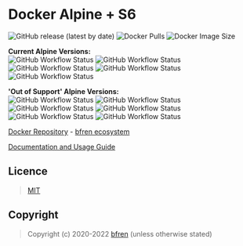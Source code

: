 # Docker Alpine + S6

![GitHub release (latest by date)](https://img.shields.io/github/v/release/bfren/docker-alpine-s6) ![Docker Pulls](https://img.shields.io/endpoint?url=https%3A%2F%2Fbfren.dev%2Fdocker%2Fpulls%2Falpine-s6?) ![Docker Image Size](https://img.shields.io/endpoint?url=https%3A%2F%2Fbfren.dev%2Fdocker%2Fsize%2Falpine-s6)<br/>

**Current Alpine Versions:**<br/>
![GitHub Workflow Status](https://img.shields.io/github/workflow/status/bfren/docker-alpine-s6/dev-alpine3_14?label=3.14) ![GitHub Workflow Status](https://img.shields.io/github/workflow/status/bfren/docker-alpine-s6/dev-alpine3_15?label=3.15) ![GitHub Workflow Status](https://img.shields.io/github/workflow/status/bfren/docker-alpine-s6/dev-alpine3_16?label=3.16) ![GitHub Workflow Status](https://img.shields.io/github/workflow/status/bfren/docker-alpine-s6/dev-alpine3_17?label=3.17) ![GitHub Workflow Status](https://img.shields.io/github/workflow/status/bfren/docker-alpine-s6/dev-alpineedge?label=edge)

**'Out of Support' Alpine Versions:**<br/>
![GitHub Workflow Status](https://img.shields.io/github/workflow/status/bfren/docker-alpine-s6/dev-alpine3_8?label=3.8) ![GitHub Workflow Status](https://img.shields.io/github/workflow/status/bfren/docker-alpine-s6/dev-alpine3_9?label=3.9) ![GitHub Workflow Status](https://img.shields.io/github/workflow/status/bfren/docker-alpine-s6/dev-alpine3_10?label=3.10) ![GitHub Workflow Status](https://img.shields.io/github/workflow/status/bfren/docker-alpine-s6/dev-alpine3_11?label=3.11) ![GitHub Workflow Status](https://img.shields.io/github/workflow/status/bfren/docker-alpine-s6/dev-alpine3_12?label=3.12) ![GitHub Workflow Status](https://img.shields.io/github/workflow/status/bfren/docker-alpine-s6/dev-alpine3_13?label=3.13)

[Docker Repository](https://hub.docker.com/r/bfren/alpine-s6) - [bfren ecosystem](https://github.com/bfren/docker)

[Documentation and Usage Guide](https://docs.bfren.dev/docker/alpine-s6)

## Licence

> [MIT](https://mit.bfren.dev/2020)

## Copyright

> Copyright (c) 2020-2022 [bfren](https://bfren.dev) (unless otherwise stated)
